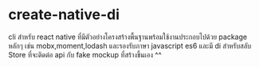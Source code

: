 # create-native-di
cli สำหรับ react native ที่มีตัวอย่างโครงสร้างพื้นฐานพร้อมใช้งานประกอบไปด้วย package หลักๆ เช่น mobx,moment,lodash และรองรับภาษา javascript es6 และมี di สำหรับสลับ Store ที่จะติดต่อ api กับ fake mockup ที่สร้างขึ้นเอง ^^
